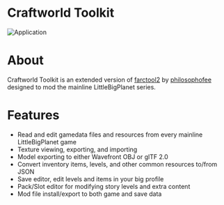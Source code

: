 # Craftworld Toolkit

![Application](https://github.com/ennuo/toolkit/assets/67672427/b24a1bb0-eefc-4c5d-bc38-173e949e3154)

# About

Craftworld Toolkit is an extended version of [farctool2](https://github.com/philosophofee/farctool2)
by [philosophofee](https://github.com/philosophofee/) designed to mod the mainline LittleBigPlanet
series.

# Features

- Read and edit gamedata files and resources from every mainline LittleBigPlanet game
- Texture viewing, exporting, and importing
- Model exporting to either Wavefront OBJ or glTF 2.0
- Convert inventory items, levels, and other common resources to/from JSON
- Save editor, edit levels and items in your big profile
- Pack/Slot editor for modifying story levels and extra content
- Mod file install/export to both game and save data